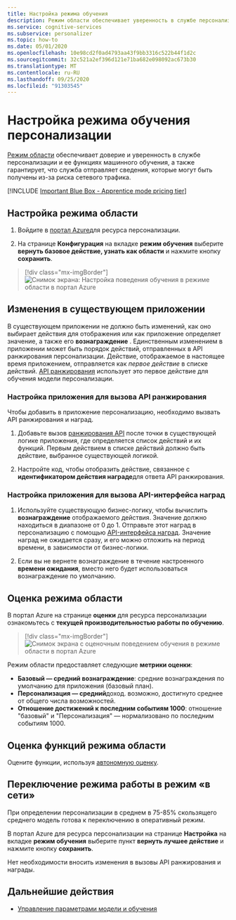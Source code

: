 ```yaml
---
title: Настройка режима обучения
description: Режим области обеспечивает уверенность в службе персонализации и ее функциях машинного обучения, а также предоставляет метрики, которые служба отправляет сведения, которые могут быть получены из-за риска сетевого трафика.
ms.service: cognitive-services
ms.subservice: personalizer
ms.topic: how-to
ms.date: 05/01/2020
ms.openlocfilehash: 10e98cd2f0ad4793aa43f9bb3316c522b44f1d2c
ms.sourcegitcommit: 32c521a2ef396d121e71ba682e098092ac673b30
ms.translationtype: MT
ms.contentlocale: ru-RU
ms.lasthandoff: 09/25/2020
ms.locfileid: "91303545"
---
```

# <a name="configure-the-personalizer-learning-behavior"></a>Настройка режима обучения персонализации

[Режим области](concept-apprentice-mode.md) обеспечивает доверие и уверенность в службе персонализации и ее функциях машинного обучения, а также гарантирует, что служба отправляет сведения, которые могут быть получены из-за риска сетевого трафика.

[!INCLUDE [Important Blue Box - Apprentice mode pricing tier](./includes/important-apprentice-mode.md)]

## <a name="configure-apprentice-mode"></a>Настройка режима области

1. Войдите в [портал Azure](https://portal.azure.com)для ресурса персонализации.

1. На странице **Конфигурация** на вкладке **режим обучения** выберите **вернуть базовое действие, узнать как области** и нажмите кнопку **сохранить**.

> [!div class="mx-imgBorder"]
> ![Снимок экрана: Настройка поведения обучения в режиме области в портал Azure](media/settings/configure-learning-behavior-azure-portal.png)

## <a name="changes-to-the-existing-application"></a>Изменения в существующем приложении

В существующем приложении не должно быть изменений, как оно выбирает действия для отображения или как приложение определяет значение, а также его **вознаграждение** . Единственным изменением в приложении может быть порядок действий, отправленных в API ранжирования персонализации. Действие, отображаемое в настоящее время приложением, отправляется как _первое действие_ в списке действий. [API ранжирования](https://westus2.dev.cognitive.microsoft.com/docs/services/personalizer-api/operations/Rank) использует это первое действие для обучения модели персонализации.

### <a name="configure-your-application-to-call-the-rank-api"></a>Настройка приложения для вызова API ранжирования

Чтобы добавить в приложение персонализацию, необходимо вызвать API ранжирования и наград.

1. Добавьте вызов [ранжирования API](https://westus2.dev.cognitive.microsoft.com/docs/services/personalizer-api/operations/Rank) после точки в существующей логике приложения, где определяется список действий и их функций. Первым действием в списке действий должно быть действие, выбранное существующей логикой.

1. Настройте код, чтобы отобразить действие, связанное с **идентификатором действия награде**для ответа API ранжирования.

### <a name="configure-your-application-to-call-reward-api"></a>Настройка приложения для вызова API-интерфейса наград

1. Используйте существующую бизнес-логику, чтобы вычислить **вознаграждение** отображаемого действия. Значение должно находиться в диапазоне от 0 до 1. Отправьте этот наград в персонализацию с помощью [API-интерфейса наград](https://westus2.dev.cognitive.microsoft.com/docs/services/personalizer-api/operations/Reward). Значение наград не ожидается сразу, и его можно отложить на период времени, в зависимости от бизнес-логики.

1. Если вы не вернете вознаграждение в течение настроенного **времени ожидания**, вместо него будет использоваться вознаграждение по умолчанию.

## <a name="evaluate-apprentice-mode"></a>Оценка режима области

В портал Azure на странице **оценки** для ресурса персонализации ознакомьтесь с **текущей производительностью работы по обучению**.

> [!div class="mx-imgBorder"]
> ![Снимок экрана с оценочным поведением обучения в режиме области в портал Azure](media/settings/evaluate-apprentice-mode.png)

Режим области предоставляет следующие **метрики оценки**:
* **Базовый — средний вознаграждение**: средние вознаграждения по умолчанию для приложения (базовый план).
* **Персонализация — средний**доход. возможно, достигнуто среднее от общего числа возможностей.
* **Отношение достижений к последним событиям 1000**: отношение "базовый" и "Персонализация" — нормализовано по последним событиям 1000.

## <a name="evaluate-apprentice-mode-features"></a>Оценка функций режима области

Оцените функции, используя [автономную оценку](how-to-offline-evaluation.md).

## <a name="switch-behavior-to-online-mode"></a>Переключение режима работы в режим «в сети»

При определении персонализации в среднем в 75-85% скользящего среднего модель готова к переключению в оперативный режим.

В портал Azure для ресурса персонализации на странице **Настройка** на вкладке **режим обучения** выберите пункт **вернуть лучшее действие** и нажмите кнопку **сохранить**.

Нет необходимости вносить изменения в вызовы API ранжирования и награды.

## <a name="next-steps"></a>Дальнейшие действия

* [Управление параметрами модели и обучения](how-to-manage-model.md)
